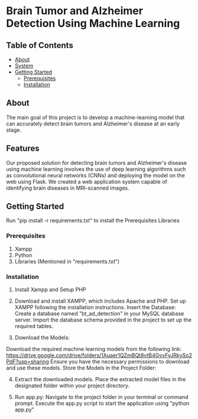 # Brain Tumor and Alzheimer Detection Using Machine Learning

## Table of Contents
- [About](#about)
- [System](#system)
- [Getting Started](#getting-started)
  - [Prerequisites](#prerequisites)
  - [Installation](#installation)

## About

The main goal of this project is to develop a machine-learning model that can accurately detect brain tumors and Alzheimer's disease at an early stage. 

## Features

Our proposed solution for detecting brain tumors and Alzheimer's disease using machine learning involves the use of deep learning algorithms such as convolutional neural networks (CNNs) and deploying the model on the web using Flask.
We created a web application system capable of identifying brain diseases in MRI-scanned images.

## Getting Started

Run "pip install -r requirements.txt" to install the Prerequisites Libraries

### Prerequisites

1) Xampp
2) Python
3) Libraries (Mentioned in "requirements.txt")

### Installation

1) Install Xampp and Setup PHP

2) Download and install XAMPP, which includes Apache and PHP.
    Set up XAMPP following the installation instructions.
    Insert the Database:
        Create a database named "bt_ad_detection" in your MySQL database server.
        Import the database schema provided in the project to set up the required tables.

3) Download the Models:

Download the required machine learning models from the following link: https://drive.google.com/drive/folders/1Auaer1QZmBQt8vtB4GvvFvJRkySo2PdF?usp=sharing
    Ensure you have the necessary permissions to download and use these models.
    Store the Models in the Project Folder:

4) Extract the downloaded models.
    Place the extracted model files in the designated folder within your project directory.

5) Run app.py:
    Navigate to the project folder in your terminal or command prompt.
    Execute the app.py script to start the application using "python app.py"